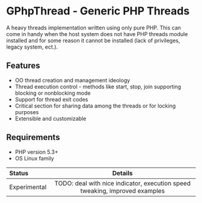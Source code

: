 GPhpThread - Generic PHP Threads
================================

A heavy threads implementation written using only pure PHP. This can
come in handy when the host system does not have PHP threads module
installed and for some reason it cannot be installed (lack of
privileges, legacy system, ect.).

Features
--------

* OO thread creation and management ideology
* Thread execution control - methods like start, stop, join supporting blocking or nonblocking mode
* Support for thread exit codes
* Critical section for sharing data among the threads or for locking purposes
* Extensible and customizable

Requirements
------------

* PHP version 5.3+
* OS Linux family

|Status|Details|
|:-----|:------------------------------------------------------------------------:|
|Experimental|TODO: deal with nice indicator, execution speed tweaking, improved examples|

